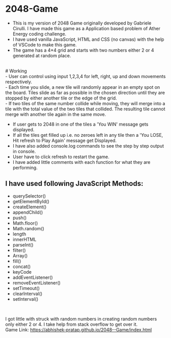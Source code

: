 # 2048-Game
- This is my version of 2048 Game originally developed by Gabriele Cirulli. I have made this game as a Application based problem of Ather Energy coding challenge.</br>
- I have used vanilla JavaScript, HTML and CSS (no canvas) with the help of VSCode to make this game.</br>
- The game has a 4×4 grid and starts with two numbers either 2 or 4 generated at random place.</br>

</br>
# Working </br>
- User can control using input 1,2,3,4 for left, right, up and down movements respectively.</br>
- Each time you slide, a new tile will randomly appear in an empty spot on the board. Tiles slide as far as possible in the chosen direction until they are stopped by either another tile or the edge of the grid.</br>
- If two tiles of the same number collide while moving, they will merge into a tile with the total value of the two tiles that collided. The resulting tile cannot merge with another tile again in the same move.</br>

- If user gets to 2048 in one of the tiles a 'You WIN' message gets displayed.</br>
- If all the tiles get filled up i.e. no zeroes left in any tile then a 'You LOSE, Hit refresh to Play Again' message get Displayed.</br>
- I have also added console.log commands to see the step by step output in console.</br>
- User have to click refresh to restart the game.</br>
- I have added little comments with each function for what they are performing.</br>
## I have used following JavaScript Methods:</br>
* querySelector()</br>
* getElementById()</br>
* createElement()</br>
* appendChild()</br>
* push()</br>
* Math.floor()</br>
* Math.random()</br>
* length</br>
* innerHTML</br>
* parseInt()</br>
* filter()</br>
* Array()</br>
* fill()</br>
* concat()</br>
* keyCode</br>
* addEventListener()</br>
* removeEventListener()</br>
* setTimeout()</br>
* clearInterval()</br>
* setInterval()</br>
</br>

I got little with struck with random numbers in creating random numbers only either 2 or 4. I take help from stack overflow to get over it.</br>
Game Link: https://abhishek-pratap.github.io/2048--Game/index.html </br>


